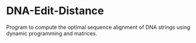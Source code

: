 # DNA-Edit-Distance
Program to compute the optimal sequence alignment of DNA strings using dynamic programming and matrices.
